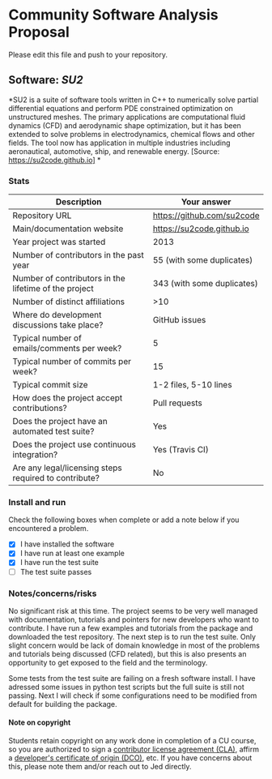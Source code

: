 # Community Software Analysis Proposal
Please edit this file and push to your repository.

## Software: *SU2*

*SU2 is a suite of software tools written in C++ to numerically solve partial differential equations and perform PDE constrained optimization on unstructured meshes. The primary applications are computational fluid dynamics (CFD) and aerodynamic shape optimization, but it has been extended to solve problems in electrodynamics, chemical flows and other fields. The tool now has application in multiple industries including aeronautical, automotive, ship, and renewable energy. [Source: https://su2code.github.io] *

### Stats

| Description | Your answer |
|---------|-----------|
| Repository URL | https://github.com/su2code |
| Main/documentation website | https://su2code.github.io |
| Year project was started | 2013 |
| Number of contributors in the past year | 55 (with some duplicates) |
| Number of contributors in the lifetime of the project | 343 (with some duplicates)  |
| Number of distinct affiliations | >10 |
| Where do development discussions take place? | GitHub issues  |
| Typical number of emails/comments per week? | 5 |
| Typical number of commits per week? | 15 |
| Typical commit size | 1-2 files, 5-10 lines |
| How does the project accept contributions? | Pull requests |
| Does the project have an automated test suite? | Yes |
| Does the project use continuous integration? | Yes (Travis CI) |
| Are any legal/licensing steps required to contribute? | No |

### Install and run

Check the following boxes when complete or add a note below if you
encountered a problem.

- [X] I have installed the software
- [X] I have run at least one example
- [X] I have run the test suite
- [ ] The test suite passes

### Notes/concerns/risks

No significant risk at this time. The project seems to be very well managed with documentation, tutorials and pointers for new developers who want to contribute. I have run a few examples and tutorials from the package and downloaded the test repository. The next step is to run the test suite. Only slight concern would be lack of domain knowledge in most of the problems and tutorials being discussed (CFD related), but this is also presents an opportunity to get exposed to the field and the terminology.

Some tests from the test suite are failing on a fresh software install. I have adressed some issues in python test scripts but the full suite is still not passing. Next I will check if some configurations need to be modified from default for building the package.

#### Note on copyright
Students retain copyright on any work done in completion of a CU
course, so you are authorized to sign a [contributor license
agreement (CLA)](https://en.wikipedia.org/wiki/Contributor_License_Agreement),
affirm a [developer's certificate of
origin (DCO)](https://en.wikipedia.org/wiki/Developer_Certificate_of_Origin),
etc.  If you have concerns about this, please note them and/or reach
out to Jed directly.
